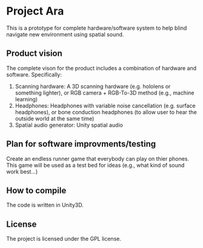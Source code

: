 # Project Ara
This is a prototype for complete hardware/software system to help blind navigate new environment using spatial sound.

## Product vision
The complete vison for the product includes a combination of hardware and software. Specifically:
1. Scanning hardware: A 3D scanning hardware (e.g. hololens or something lighter), or RGB camera + RGB-To-3D method (e.g., machine learning) 
2. Headphones: Headphones with variable noise cancellation (e.g. surface headphones), or bone conduction headphones (to allow user to hear the outside world at the same time)
3. Spatial audio generator: Unity spatial audio

## Plan for software improvments/testing
Create an endless runner game that everybody can play on thier phones. This game will be used as a test bed for ideas (e.g., what kind of sound work best...)

## How to compile
The code is written in Unity3D.
  
## License
The project is licensed under the GPL license. 
